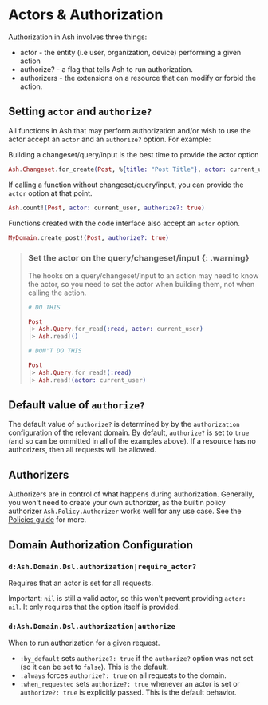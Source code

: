 # Actors & Authorization

Authorization in Ash involves three things:

* actor - the entity (i.e user, organization, device) performing a given action
* authorize? - a flag that tells Ash to run authorization.
* authorizers - the extensions on a resource that can modify or forbid the action.

## Setting `actor` and `authorize?`

All functions in Ash that may perform authorization and/or wish to use the actor accept an `actor` and an `authorize?` option. For example:

Building a changeset/query/input is the best time to provide the actor option

```elixir
Ash.Changeset.for_create(Post, %{title: "Post Title"}, actor: current_user, authorize?: true)
```

If calling a function without changeset/query/input, you can provide the `actor` option at that point.

```elixir
Ash.count!(Post, actor: current_user, authorize?: true)
```

Functions created with the code interface also accept an `actor` option.

```elixir
MyDomain.create_post!(Post, authorize?: true)
```

> ### Set the actor on the query/changeset/input {: .warning}
> The hooks on a query/changeset/input to an action may need to know the actor, so you
> need to set the actor when building them, not when calling the action.
> ```elixir
> # DO THIS
>
> Post
> |> Ash.Query.for_read(:read, actor: current_user)
> |> Ash.read!()
>
> # DON'T DO THIS
>
> Post
> |> Ash.Query.for_read!(:read)
> |> Ash.read!(actor: current_user)
> ```

## Default value of `authorize?`

The default value of `authorize?` is determined by by the `authorization` configuration of the relevant domain. By default, `authorize?` is set to `true` (and so can be ommitted in all of the examples above). If a resource has no authorizers, then all requests will be allowed.

## Authorizers

Authorizers are in control of what happens during authorization. Generally, you won't need to create your own  authorizer, as the builtin policy authorizer `Ash.Policy.Authorizer` works well for any use case. See the [Policies guide](documentation/topics/security/policies.md) for more.

## Domain Authorization Configuration

### `d:Ash.Domain.Dsl.authorization|require_actor?`

Requires that an actor is set for all requests.

Important: `nil` is still a valid actor, so this won't prevent providing `actor: nil`. It only requires that the option itself is provided.

### `d:Ash.Domain.Dsl.authorization|authorize`

When to run authorization for a given request.

- `:by_default` sets `authorize?: true` if the `authorize?` option was not set (so it can be set to `false`). This is the default.
- `:always` forces `authorize?: true` on all requests to the domain.
- `:when_requested` sets `authorize?: true` whenever an actor is set or `authorize?: true` is explicitly passed. This is the default behavior.
